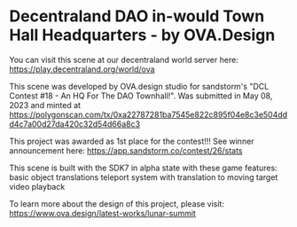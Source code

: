 # Decentraland DAO in-would Town Hall Headquarters - by OVA.Design
You can visit this scene at our decentraland world server here:
    https://play.decentraland.org/world/ova

This scene was developed by OVA.design studio for sandstorm's "DCL Contest #18 - An HQ For The DAO Townhall!". Was submitted in May 08, 2023 and minted at 
    https://polygonscan.com/tx/0xa22787281ba7545e822c895f04e8c3e504ddd4c7a00d27da420c32d54d66a8c3

This project was awarded as 1st place for the contest!!! See winner announcement here: 
    https://app.sandstorm.co/contest/26/stats

This scene is built with the SDK7 in alpha state with these game features:
    basic object translations
    teleport system with translation to moving target
    video playback
    
To learn more about the design of this project, please visit:
    https://www.ova.design/latest-works/lunar-summit
